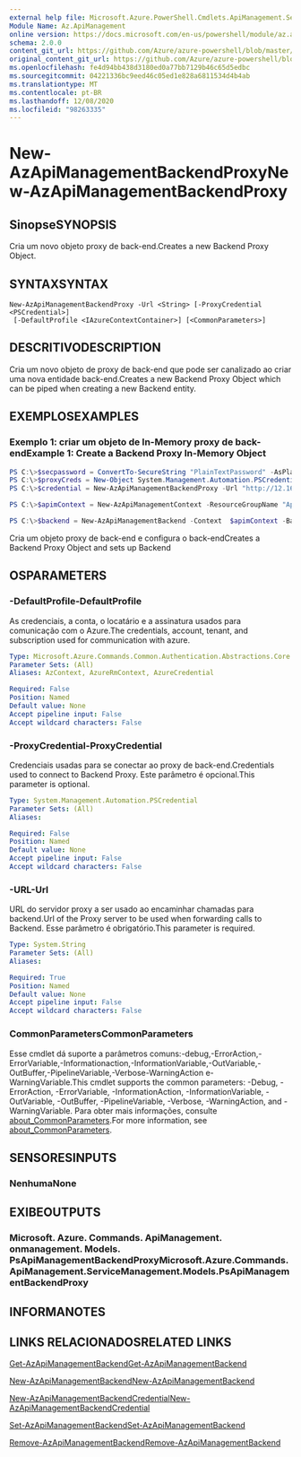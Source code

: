 ```yaml
---
external help file: Microsoft.Azure.PowerShell.Cmdlets.ApiManagement.ServiceManagement.dll-Help.xml
Module Name: Az.ApiManagement
online version: https://docs.microsoft.com/en-us/powershell/module/az.apimanagement/new-azapimanagementbackendproxy
schema: 2.0.0
content_git_url: https://github.com/Azure/azure-powershell/blob/master/src/ApiManagement/ApiManagement/help/New-AzApiManagementBackendProxy.md
original_content_git_url: https://github.com/Azure/azure-powershell/blob/master/src/ApiManagement/ApiManagement/help/New-AzApiManagementBackendProxy.md
ms.openlocfilehash: fe4d94bb438d3180ed0a77bb7129b46c65d5edbc
ms.sourcegitcommit: 04221336bc9eed46c05ed1e828a6811534d4b4ab
ms.translationtype: MT
ms.contentlocale: pt-BR
ms.lasthandoff: 12/08/2020
ms.locfileid: "98263335"
---
```

# <span data-ttu-id="7cf5f-101">New-AzApiManagementBackendProxy</span><span class="sxs-lookup"><span data-stu-id="7cf5f-101">New-AzApiManagementBackendProxy</span></span>

## <span data-ttu-id="7cf5f-102">Sinopse</span><span class="sxs-lookup"><span data-stu-id="7cf5f-102">SYNOPSIS</span></span>
<span data-ttu-id="7cf5f-103">Cria um novo objeto proxy de back-end.</span><span class="sxs-lookup"><span data-stu-id="7cf5f-103">Creates a new Backend Proxy Object.</span></span>

## <span data-ttu-id="7cf5f-104">SYNTAX</span><span class="sxs-lookup"><span data-stu-id="7cf5f-104">SYNTAX</span></span>

```
New-AzApiManagementBackendProxy -Url <String> [-ProxyCredential <PSCredential>]
 [-DefaultProfile <IAzureContextContainer>] [<CommonParameters>]
```

## <span data-ttu-id="7cf5f-105">DESCRITIVO</span><span class="sxs-lookup"><span data-stu-id="7cf5f-105">DESCRIPTION</span></span>
<span data-ttu-id="7cf5f-106">Cria um novo objeto de proxy de back-end que pode ser canalizado ao criar uma nova entidade back-end.</span><span class="sxs-lookup"><span data-stu-id="7cf5f-106">Creates a new Backend Proxy Object which can be piped when creating a new Backend entity.</span></span>

## <span data-ttu-id="7cf5f-107">EXEMPLOS</span><span class="sxs-lookup"><span data-stu-id="7cf5f-107">EXAMPLES</span></span>

### <span data-ttu-id="7cf5f-108">Exemplo 1: criar um objeto de In-Memory proxy de back-end</span><span class="sxs-lookup"><span data-stu-id="7cf5f-108">Example 1: Create a Backend Proxy In-Memory Object</span></span>
```powershell
PS C:\>$secpassword = ConvertTo-SecureString "PlainTextPassword" -AsPlainText -Force
PS C:\>$proxyCreds = New-Object System.Management.Automation.PSCredential ("foo", $secpassword)
PS C:\>$credential = New-AzApiManagementBackendProxy -Url "http://12.168.1.1:8080" -ProxyCredential $proxyCreds

PS C:\>$apimContext = New-AzApiManagementContext -ResourceGroupName "Api-Default-WestUS" -ServiceName "contoso"

PS C:\>$backend = New-AzApiManagementBackend -Context  $apimContext -BackendId 123 -Url 'https://contoso.com/awesomeapi' -Protocol http -Title "first backend" -SkipCertificateChainValidation $true -Proxy $credential -Description "backend with proxy server"
```

<span data-ttu-id="7cf5f-109">Cria um objeto proxy de back-end e configura o back-end</span><span class="sxs-lookup"><span data-stu-id="7cf5f-109">Creates a Backend Proxy Object and sets up Backend</span></span>

## <span data-ttu-id="7cf5f-110">OS</span><span class="sxs-lookup"><span data-stu-id="7cf5f-110">PARAMETERS</span></span>

### <span data-ttu-id="7cf5f-111">-DefaultProfile</span><span class="sxs-lookup"><span data-stu-id="7cf5f-111">-DefaultProfile</span></span>
<span data-ttu-id="7cf5f-112">As credenciais, a conta, o locatário e a assinatura usados para comunicação com o Azure.</span><span class="sxs-lookup"><span data-stu-id="7cf5f-112">The credentials, account, tenant, and subscription used for communication with azure.</span></span>

```yaml
Type: Microsoft.Azure.Commands.Common.Authentication.Abstractions.Core.IAzureContextContainer
Parameter Sets: (All)
Aliases: AzContext, AzureRmContext, AzureCredential

Required: False
Position: Named
Default value: None
Accept pipeline input: False
Accept wildcard characters: False
```

### <span data-ttu-id="7cf5f-113">-ProxyCredential</span><span class="sxs-lookup"><span data-stu-id="7cf5f-113">-ProxyCredential</span></span>
<span data-ttu-id="7cf5f-114">Credenciais usadas para se conectar ao proxy de back-end.</span><span class="sxs-lookup"><span data-stu-id="7cf5f-114">Credentials used to connect to Backend Proxy.</span></span> <span data-ttu-id="7cf5f-115">Este parâmetro é opcional.</span><span class="sxs-lookup"><span data-stu-id="7cf5f-115">This parameter is optional.</span></span>

```yaml
Type: System.Management.Automation.PSCredential
Parameter Sets: (All)
Aliases:

Required: False
Position: Named
Default value: None
Accept pipeline input: False
Accept wildcard characters: False
```

### <span data-ttu-id="7cf5f-116">-URL</span><span class="sxs-lookup"><span data-stu-id="7cf5f-116">-Url</span></span>
<span data-ttu-id="7cf5f-117">URL do servidor proxy a ser usado ao encaminhar chamadas para backend.</span><span class="sxs-lookup"><span data-stu-id="7cf5f-117">Url of the Proxy server to be used when forwarding calls to Backend.</span></span>
<span data-ttu-id="7cf5f-118">Esse parâmetro é obrigatório.</span><span class="sxs-lookup"><span data-stu-id="7cf5f-118">This parameter is required.</span></span>

```yaml
Type: System.String
Parameter Sets: (All)
Aliases:

Required: True
Position: Named
Default value: None
Accept pipeline input: False
Accept wildcard characters: False
```

### <span data-ttu-id="7cf5f-119">CommonParameters</span><span class="sxs-lookup"><span data-stu-id="7cf5f-119">CommonParameters</span></span>
<span data-ttu-id="7cf5f-120">Esse cmdlet dá suporte a parâmetros comuns:-debug,-ErrorAction,-ErrorVariable,-Informationaction,-InformationVariable,-OutVariable,-OutBuffer,-PipelineVariable,-Verbose-WarningAction e-WarningVariable.</span><span class="sxs-lookup"><span data-stu-id="7cf5f-120">This cmdlet supports the common parameters: -Debug, -ErrorAction, -ErrorVariable, -InformationAction, -InformationVariable, -OutVariable, -OutBuffer, -PipelineVariable, -Verbose, -WarningAction, and -WarningVariable.</span></span> <span data-ttu-id="7cf5f-121">Para obter mais informações, consulte [about_CommonParameters](http://go.microsoft.com/fwlink/?LinkID=113216).</span><span class="sxs-lookup"><span data-stu-id="7cf5f-121">For more information, see [about_CommonParameters](http://go.microsoft.com/fwlink/?LinkID=113216).</span></span>

## <span data-ttu-id="7cf5f-122">SENSORES</span><span class="sxs-lookup"><span data-stu-id="7cf5f-122">INPUTS</span></span>

### <span data-ttu-id="7cf5f-123">Nenhuma</span><span class="sxs-lookup"><span data-stu-id="7cf5f-123">None</span></span>

## <span data-ttu-id="7cf5f-124">EXIBE</span><span class="sxs-lookup"><span data-stu-id="7cf5f-124">OUTPUTS</span></span>

### <span data-ttu-id="7cf5f-125">Microsoft. Azure. Commands. ApiManagement. onmanagement. Models. PsApiManagementBackendProxy</span><span class="sxs-lookup"><span data-stu-id="7cf5f-125">Microsoft.Azure.Commands.ApiManagement.ServiceManagement.Models.PsApiManagementBackendProxy</span></span>

## <span data-ttu-id="7cf5f-126">INFORMA</span><span class="sxs-lookup"><span data-stu-id="7cf5f-126">NOTES</span></span>

## <span data-ttu-id="7cf5f-127">LINKS RELACIONADOS</span><span class="sxs-lookup"><span data-stu-id="7cf5f-127">RELATED LINKS</span></span>

[<span data-ttu-id="7cf5f-128">Get-AzApiManagementBackend</span><span class="sxs-lookup"><span data-stu-id="7cf5f-128">Get-AzApiManagementBackend</span></span>](./Get-AzApiManagementBackend.md)

[<span data-ttu-id="7cf5f-129">New-AzApiManagementBackend</span><span class="sxs-lookup"><span data-stu-id="7cf5f-129">New-AzApiManagementBackend</span></span>](./New-AzApiManagementBackend.md)

[<span data-ttu-id="7cf5f-130">New-AzApiManagementBackendCredential</span><span class="sxs-lookup"><span data-stu-id="7cf5f-130">New-AzApiManagementBackendCredential</span></span>](./New-AzApiManagementBackendCredential.md)

[<span data-ttu-id="7cf5f-131">Set-AzApiManagementBackend</span><span class="sxs-lookup"><span data-stu-id="7cf5f-131">Set-AzApiManagementBackend</span></span>](./Set-AzApiManagementBackend.md)

[<span data-ttu-id="7cf5f-132">Remove-AzApiManagementBackend</span><span class="sxs-lookup"><span data-stu-id="7cf5f-132">Remove-AzApiManagementBackend</span></span>](./Remove-AzApiManagementBackend.md)
